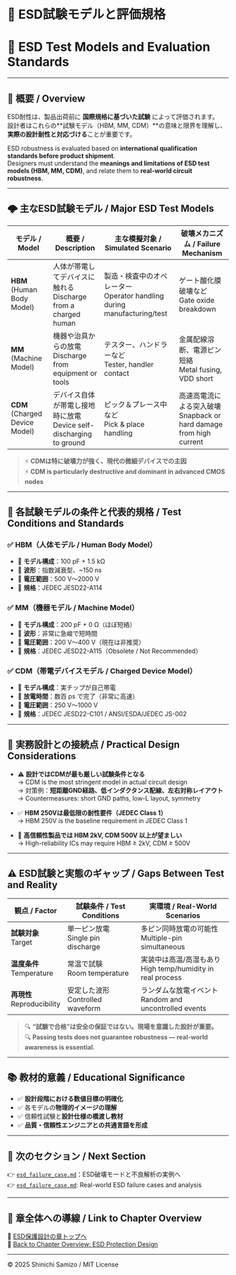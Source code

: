 # 📏 ESD試験モデルと評価規格  
# 📏 ESD Test Models and Evaluation Standards

---

## 📘 概要 / Overview

ESD耐性は、製品出荷前に **国際規格に基づいた試験** によって評価されます。  
設計者はこれらの**試験モデル（HBM, MM, CDM）**の意味と限界を理解し、**実際の設計耐性と対応づける**ことが重要です。

ESD robustness is evaluated based on **international qualification standards before product shipment**.  
Designers must understand the **meanings and limitations of ESD test models (HBM, MM, CDM)**, and relate them to **real-world circuit robustness**.

---

## 🌩️ 主なESD試験モデル / Major ESD Test Models

| モデル / Model | 概要 / Description | 主な模擬対象 / Simulated Scenario | 破壊メカニズム / Failure Mechanism |
|----------------|--------------------|----------------------------------|-----------------------------------|
| **HBM** (Human Body Model) | 人体が帯電してデバイスに触れる<br>Discharge from a charged human | 製造・検査中のオペレーター<br>Operator handling during manufacturing/test | ゲート酸化膜破壊など<br>Gate oxide breakdown |
| **MM** (Machine Model) | 機器や治具からの放電<br>Discharge from equipment or tools | テスター、ハンドラーなど<br>Tester, handler contact | 金属配線溶断、電源ピン短絡<br>Metal fusing, VDD short |
| **CDM** (Charged Device Model) | デバイス自体が帯電し接地時に放電<br>Device self-discharging to ground | ピック＆プレース中など<br>Pick & place handling | 高速高電流による突入破壊<br>Snapback or hard damage from high current |

> ⚡ **CDMは特に破壊力が強く、現代の微細デバイスでの主因**  
> ⚡ **CDM is particularly destructive and dominant in advanced CMOS nodes**

---

## 🧪 各試験モデルの条件と代表的規格 / Test Conditions and Standards

### ✅ **HBM（人体モデル / Human Body Model）**

- 📐 **モデル構成**：100 pF + 1.5 kΩ  
- 🌊 **波形**：指数減衰型、~150 ns  
- 🔋 **電圧範囲**：500 V〜2000 V  
- 📘 **規格**：JEDEC JESD22-A114

### ✅ **MM（機器モデル / Machine Model）**

- 📐 **モデル構成**：200 pF + 0 Ω（ほぼ短絡）  
- 🌊 **波形**：非常に急峻で短時間  
- 🔋 **電圧範囲**：200 V〜400 V（現在は非推奨）  
- 📘 **規格**：JEDEC JESD22-A115（Obsolete / Not Recommended）

### ✅ **CDM（帯電デバイスモデル / Charged Device Model）**

- 📐 **モデル構成**：実チップが自己帯電  
- 🌊 **放電時間**：数百 ps で完了（非常に高速）  
- 🔋 **電圧範囲**：250 V〜1000 V  
- 📘 **規格**：JEDEC JESD22-C101 / ANSI/ESDA/JEDEC JS-002

---

## 🧩 実務設計との接続点 / Practical Design Considerations

- ⚠️ **設計ではCDMが最も厳しい試験条件となる**  
  → CDM is the most stringent model in actual circuit design  
  → 対策例：**短距離GND経路、低インダクタンス配線、左右対称レイアウト**  
  → Countermeasures: short GND paths, low-L layout, symmetry

- ✅ **HBM 250Vは最低限の耐性要件（JEDEC Class 1）**  
  → HBM 250V is the baseline requirement in JEDEC Class 1

- 🔧 **高信頼性製品では HBM 2kV, CDM 500V 以上が望ましい**  
  → High-reliability ICs may require HBM ≥ 2kV, CDM ≥ 500V

---

## ⚠️ ESD試験と実態のギャップ / Gaps Between Test and Reality

| 観点 / Factor | 試験条件 / Test Conditions | 実環境 / Real-World Scenarios |
|---------------|-----------------------------|-------------------------------|
| **試験対象**<br>Target | 単一ピン放電<br>Single pin discharge | 多ピン同時放電の可能性<br>Multiple-pin simultaneous |
| **温度条件**<br>Temperature | 常温で試験<br>Room temperature | 実装中は高温/高湿もあり<br>High temp/humidity in real process |
| **再現性**<br>Reproducibility | 安定した波形<br>Controlled waveform | ランダムな放電イベント<br>Random and uncontrolled events |

> 🔍 **“試験で合格”は安全の保証ではない。現場を意識した設計が重要。**  
> 🔍 **Passing tests does not guarantee robustness — real-world awareness is essential.**

---

## 📚 教材的意義 / Educational Significance

- ✅ **設計段階における数値目標の明確化**  
- ✅ 各モデルの**物理的イメージの理解**  
- ✅ 信頼性試験と**設計仕様の橋渡し教材**  
- ✅ **品質・信頼性エンジニアとの共通言語を形成**

---

## 🔗 次のセクション / Next Section

👉 [`esd_failure_case.md`](./esd_failure_case.md)：ESD破壊モードと不良解析の実例へ  
👉 [`esd_failure_case.md`](./esd_failure_case.md): Real-world ESD failure cases and analysis

---

## 🧭 章全体への導線 / Link to Chapter Overview

📂 [ESD保護設計の章トップへ](../d_chapter3_esd_protection_design/README.md)  
📂 [Back to Chapter Overview: ESD Protection Design](../d_chapter3_esd_protection_design/README.md)

---

© 2025 Shinichi Samizo / MIT License
